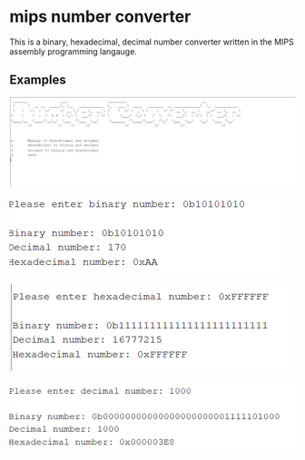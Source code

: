 # mips number converter

This is a binary, hexadecimal, decimal number converter written in the MIPS assembly programming langauge.

## Examples

![](./screenshots/1.png)

![](./screenshots/2.png)

![](./screenshots/3.png)

![](./screenshots/4.png)
